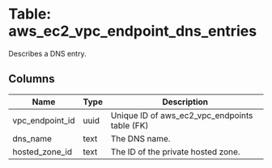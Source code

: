 
# Table: aws_ec2_vpc_endpoint_dns_entries
Describes a DNS entry.
## Columns
| Name        | Type           | Description  |
| ------------- | ------------- | -----  |
|vpc_endpoint_id|uuid|Unique ID of aws_ec2_vpc_endpoints table (FK)|
|dns_name|text|The DNS name.|
|hosted_zone_id|text|The ID of the private hosted zone.|
